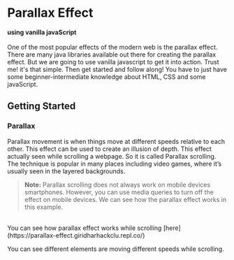 # Parallax Effect

**using vanilla javaScript**
<br/>
<br/>
One of the most popular effects of the modern web is the parallax effect. There are many java libraries available out there for creating the parallax effect. But we are going to use vanilla javascript to get it into action. Trust me! it's that simple. Then get started and follow along!
You have to just have some beginner-intermediate knowledge about HTML, CSS and some javaScript.

## Getting Started

### Parallax

Parallax movement is when things move at different speeds relative to each other. This effect can be used to create an illusion of depth. This effect actually seen while scrolling a webpage. So it is called Parallax scrolling.
The technique is popular in many places including video games, where it’s usually seen in the layered backgrounds.

> **Note:** Parallax scrolling does not always work on mobile devices smartphones. However, you can use media queries to turn off the effect on mobile devices.
 We can see how the parallax effect works in this example.
 <br>
 You can see how parallax effect works while scrolling [here](https://parallax-effect.giridharhackclu.repl.co/)
 <object type="text/html" data="https://parallax-effect.giridharhackclu.repl.co" height="400px" width="800px"></object>

You can see different elements are moving different speeds while scrolling.
<br>
